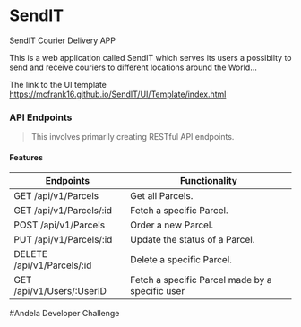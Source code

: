 # SendIT
SendIT Courier Delivery APP





This is a web application called SendIT which serves its users a possibilty to send and receive couriers to 
different locations around the World...

The link to the UI template
https://mcfrank16.github.io/SendIT/UI/Template/index.html

### API Endpoints
> This involves primarily creating RESTful API endpoints.
#### Features
| Endpoints                     |         Functionality
| ----------------------        |------------------------                         | 
| GET    /api/v1/Parcels        | Get all Parcels.                                | 
| GET    /api/v1/Parcels/:id    | Fetch a specific Parcel.                        |
| POST   /api/v1/Parcels        | Order a new Parcel.                             |
| PUT    /api/v1/Parcels/:id    | Update the status of a Parcel.                  |
| DELETE /api/v1/Parcels/:id    | Delete a specific Parcel.                       |
| GET    /api/v1/Users/:UserID  | Fetch a specific Parcel made by a specific user |


#Andela Developer Challenge
